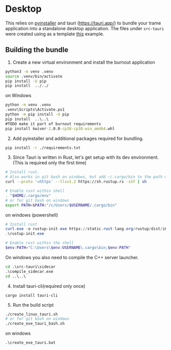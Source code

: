 # Desktop

This relies on [pyinstaller](https://pyinstaller.org/en/stable/) and tauri (https://tauri.app/) to bundle your trame application into a standalone desktop application.
The files under `src-tauri` were created using as a template [this](https://github.com/Kitware/trame-tauri/tree/c27d437d4d1f1840ecf4373ce5fe726f1e7dd707/examples/01_tauri_ws/src-tauri) example.

## Building the bundle
1. Create a new virtual environment and install  the burnout application
```bash
python3 -m venv .venv
source .venv/bin/activate
pip install -U pip
pip install  ../../
```
on Windows
```cmd
python -m venv .venv
.venv\Scripts\Activate.ps1
python -m pip install -U pip
pip install  ..\..\
#TODO make it part of burnout requirements
pip install kwiver-2.0.0-cp38-cp38-win_amd64.whl
```


2. Add pyinstaller and additional packages required for bundling.
```bash
pip install -r ./requirements.txt
```

3. Since Tauri is written in Rust, let's get setup with its dev environment.
(This is required only the first time)

```bash
# Install rust.
# Also works in git bash on windows, but add ~/.cargo/bin to the path manually.
curl --proto '=https' --tlsv1.2 https://sh.rustup.rs -sSf | sh

# Enable rust within shell
. "$HOME/.cargo/env"
# or for git bash on windows
export PATH=$PATH:"/c/Users/$USERNAME/.cargo/bin"
```
on windows (powershell)
```powershell
# Install rust
curl.exe -o rustup-init.exe https://static.rust-lang.org/rustup/dist/i686-pc-windows-gnu/rustup-init.exe
.\rustup-init.exe

# Enable rust within the shell
$env:PATH="C:\Users\$env:USERNAME\.cargo\bin;$env:PATH"
```
On windows you also need to compile the C++ server launcher.
```cmd
cd .\src-tauri\sidecar
.\compile_sidecar.exe
cd ..\..\
```

4. Install tauri-cli(required only once)
```
cargo install tauri-cli
```

5. Run the build script
```bash
./create_linux_tauri.sh
# or for git bash on windows
./create_exe_tauri_bash.sh
```
on windows
```cmd
.\create_exe_tauri.bat
```

